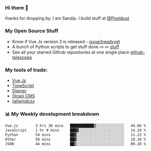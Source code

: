 ### Hi there 👋

thanks for dropping by.
I am Sandip. I build stuff at [@Pixeldust](github.com/pixeldust-in/)

###  **My Open Source Stuff**

 - Know if Vue Js version 3 is released -  [isvue3readyyet](https://github.com/sandiprb/isvue3readyyet)
 - A bunch of Python scripts to get stuff done 💤 💤 [stuff](https://github.com/sandiprb/stuff)
 - See all your starred Github repositories at one single place [github-telescope](https://github.com/sandiprb/github-telescope)



###  **My tools of trade:**
 - [Vue Js](https://github.com/vuejs/vue/)
 - [TypeScript](https://github.com/microsoft/TypeScript)
 - [Django](github.com/django/django)
 - [Strapi CMS](github.com/strapi/strapi)
 - [tailwindcss](https://github.com/tailwindlabs/tailwindcss)


###  📊 **My Weekly development breakdown**
<!--START_SECTION:waka-->

```txt
Vue.js        3 hrs 36 mins   ███████████▒░░░░░░░░░░░░░   44.68 %
JavaScript    1 hr 9 mins     ███▓░░░░░░░░░░░░░░░░░░░░░   14.24 %
Python        54 mins         ██▓░░░░░░░░░░░░░░░░░░░░░░   11.23 %
Other         50 mins         ██▓░░░░░░░░░░░░░░░░░░░░░░   10.34 %
JSON          44 mins         ██▒░░░░░░░░░░░░░░░░░░░░░░   09.10 %
```

<!--END_SECTION:waka-->
